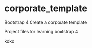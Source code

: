 # corporate_template
Bootstrap 4 Create a corporate template

Project files for learning bootstrap 4

koko
